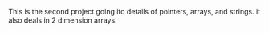  This is the second project going ito details of pointers, arrays, and strings.
it also deals in 2 dimension arrays. 



